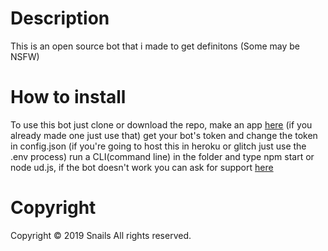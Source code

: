 # Description
This is an open source bot that i made to get definitons (Some may be NSFW)

# How to install
To use this bot just clone or download the repo, make an app [here](https://discordapp.com/developers) (if you already made one just use that) get your bot's token and change the token in config.json (if you're going to host this in heroku or glitch just use the .env process) run a CLI(command line) in the folder and type npm start or node ud.js, if the bot doesn't work you can ask for support [here]()

# Copyright
Copyright © 2019 Snails All rights reserved.
